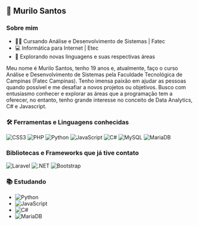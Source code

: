 ## 👋 Murilo Santos
### Sobre mim
- 👨‍🎓 Cursando Análise e Desenvolvimento de Sistemas | Fatec
- 💻 Informática para Internet | Etec
- 🧠 Explorando novas linguagens e suas respectivas áreas

Meu nome é Murilo Santos, tenho 19 anos e, atualmente, faço o curso Análise e Desenvolvimento de Sistemas pela Faculdade Tecnológica de Campinas (Fatec Campinas). Tenho imensa paixão em ajudar as pessoas quando possível e me desafiar a novos projetos ou objetivos. Busco com entusiasmo conhecer e explorar as áreas que a programação tem a oferecer, no entanto, tenho grande interesse no conceito de Data Analytics, C# e Javascript.
  
### 🛠️ Ferramentas e Linguagens conhecidas
![CSS3](https://img.shields.io/badge/CSS3-1572B6?style=for-the-badge&logo=css3&logoColor=white)
![PHP](https://img.shields.io/badge/PHP-777BB4?style=for-the-badge&logo=php&logoColor=white)
![Python](https://img.shields.io/badge/python-3670A0?style=for-the-badge&logo=python&logoColor=ffdd54)
![JavaScript](https://img.shields.io/badge/JavaScript-F7DF1E?style=for-the-badge&logo=javascript&logoColor=black)
![C#](https://img.shields.io/badge/C%23-239120?style=for-the-badge&logo=c-sharp&logoColor=white)
![MySQL](https://img.shields.io/badge/MySQL-00000F?style=for-the-badge&logo=mysql&logoColor=white)
![MariaDB](https://img.shields.io/badge/MariaDB-003545?style=for-the-badge&logo=mariadb&logoColor=white)

### Bibliotecas e Frameworks que já tive contato
![Laravel](https://img.shields.io/badge/laravel-%23FF2D20.svg?style=for-the-badge&logo=laravel&logoColor=white)
![.NET](https://img.shields.io/badge/.NET-5C2D91?style=for-the-badge&logo=.net&logoColor=white)
![Bootstrap](https://img.shields.io/badge/-boostrap-0D1117?style=for-the-badge&logo=bootstrap&labelColor=0D1117)

### 📚 Estudando
- ![Python](https://img.shields.io/badge/python-3670A0?style=for-the-badge&logo=python&logoColor=ffdd54)
- ![JavaScript](https://img.shields.io/badge/JavaScript-F7DF1E?style=for-the-badge&logo=javascript&logoColor=black)
- ![C#](https://img.shields.io/badge/C%23-239120?style=for-the-badge&logo=c-sharp&logoColor=white)
- ![MariaDB](https://img.shields.io/badge/MariaDB-003545?style=for-the-badge&logo=mariadb&logoColor=white)
